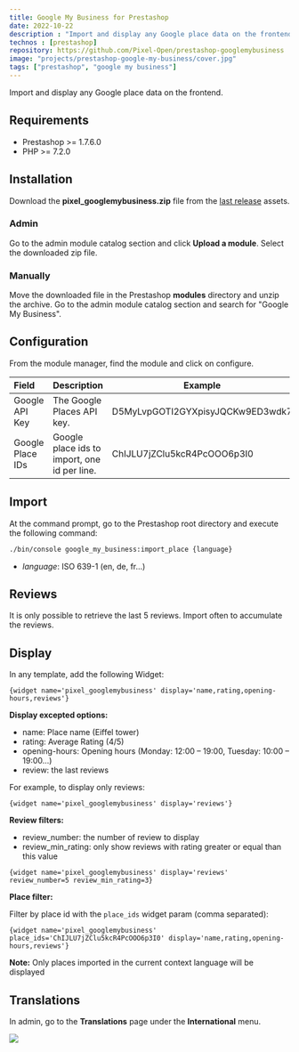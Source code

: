 ```yaml
---
title: Google My Business for Prestashop
date: 2022-10-22
description : "Import and display any Google place data on the frontend : opening hours, overall customer rating, customer reviews..."
technos : [prestashop]
repository: https://github.com/Pixel-Open/prestashop-googlemybusiness
image: "projects/prestashop-google-my-business/cover.jpg"
tags: ["prestashop", "google my business"]
---
```

Import and display any Google place data on the frontend.
<!-- break -->

## Requirements

- Prestashop >= 1.7.6.0
- PHP >= 7.2.0

## Installation

Download the **pixel_googlemybusiness.zip** file from the [last release](https://github.com/Pixel-Open/prestashop-googlemybusiness/releases/latest) assets.

### Admin

Go to the admin module catalog section and click **Upload a module**. Select the downloaded zip file.

### Manually

Move the downloaded file in the Prestashop **modules** directory and unzip the archive. Go to the admin module catalog section and search for "Google My Business".

## Configuration

From the module manager, find the module and click on configure.

| Field             | Description                                  | Example                          | Required |
|:------------------|:---------------------------------------------|----------------------------------|----------|
| Google API Key    | The Google Places API key.                   | D5MyLvpGOTI2GYXpisyJQCKw9ED3wdk7 | Y        |
| Google Place IDs  | Google place ids to import, one id per line. | ChIJLU7jZClu5kcR4PcOOO6p3I0      | Y        |

## Import

At the command prompt, go to the Prestashop root directory and  execute the following command:

```bash
./bin/console google_my_business:import_place {language}
```

- *language*: ISO 639-1 (en, de, fr...)

## Reviews

It is only possible to retrieve the last 5 reviews. Import often to accumulate the reviews.

## Display

In any template, add the following Widget:

```smarty
{widget name='pixel_googlemybusiness' display='name,rating,opening-hours,reviews'}
```

**Display excepted options:**

* name: Place name (Eiffel tower)
* rating: Average Rating (4/5)
* opening-hours: Opening hours (Monday: 12:00 – 19:00, Tuesday: 10:00 – 19:00...)
* review: the last reviews

For example, to display only reviews:

```smarty
{widget name='pixel_googlemybusiness' display='reviews'}
```

**Review filters:**

* review_number: the number of review to display
* review_min_rating: only show reviews with rating greater or equal than this value

```smarty
{widget name='pixel_googlemybusiness' display='reviews' review_number=5 review_min_rating=3}
```

**Place filter:**

Filter by place id with the `place_ids` widget param (comma separated):

```smarty
{widget name='pixel_googlemybusiness' place_ids='ChIJLU7jZClu5kcR4PcOOO6p3I0' display='name,rating,opening-hours,reviews'}
```

**Note:** Only places imported in the current context language will be displayed

## Translations

In admin, go to the **Translations** page under the **International** menu.

![](/news/2022/prestashop-google-my-business/screenshot.png)

